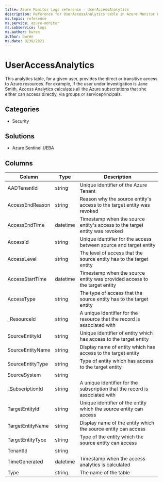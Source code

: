 ```yaml
---
title: Azure Monitor Logs reference - UserAccessAnalytics
description: Reference for UserAccessAnalytics table in Azure Monitor Logs.
ms.topic: reference
ms.service: azure-monitor
ms.subservice: logs
ms.author: bwren
author: bwren
ms.date: 9/30/2021
---
```


# UserAccessAnalytics

 This analytics table, for a given user, provides the direct or transitive access to Azure resources. For example, if the user under investigation is Jane Smith, Access Analytics calculates all the Azure subscriptions that she either can access directly, via groups or serviceprincipals.

## Categories

- Security
## Solutions

- Azure Sentinel UEBA




## Columns

| Column | Type | Description |
| --- | --- | --- |
| AADTenantId | string | Unique identifier of the Azure Tenant |
| AccessEndReason | string | Reason why the source entity's access to the target entity was revoked |
| AccessEndTime | datetime | Timestamp when the source entity's access to the target entity was revoked |
| AccessId | string | Unique identifier for the access between source and target entity |
| AccessLevel | string | The level of access that the source entity has to the target entity |
| AccessStartTime | datetime | Timestamp when the source entity was provided access to the target entity |
| AccessType | string | The type of access that the source entity has to the target entity |
| _ResourceId | string | A unique identifier for the resource that the record is associated with |
| SourceEntityId | string | Unique identifier of entity which has access to the target entity |
| SourceEntityName | string | Display name of entity which has access to the target entity |
| SourceEntityType | string | Type of entity which has access to the target entity |
| SourceSystem | string |  |
| _SubscriptionId | string | A unique identifier for the subscription that the record is associated with |
| TargetEntityId | string | Unique identifier of the entity which the source entity can access |
| TargetEntityName | string | Display name of the entity which the source entity can access |
| TargetEntityType | string | Type of the entity which the source entity can access |
| TenantId | string |  |
| TimeGenerated | datetime | Timestamp when the access analytics is calculated |
| Type | string | The name of the table |
